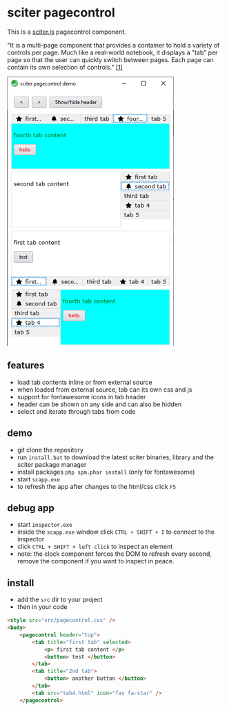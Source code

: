 # sciter pagecontrol

This is a [sciter.js](https://sciter.com/) pagecontrol component.

"It is a multi-page component that provides a container to hold a variety of controls per page. Much like a real-world notebook, it displays a "tab" per page so that the user can quickly switch between pages. Each page can contain its own selection of controls." [[1]](https://wiki.freepascal.org/TPageControl)

![sciter pagecontrol](screenshot.png)

## features

- load tab contents inline or from external source
- when loaded from external source, tab can its own css and js
- support for fontawesome icons in tab header
- header can be shown on any side and can also be hidden
- select and iterate through tabs from code

## demo

- git clone the repository
- run `install.bat` to download the latest sciter binaries, library and the sciter package manager
- install packages `php spm.phar install` (only for fontawesome)
- start `scapp.exe`
- to refresh the app after changes to the html/css click `F5`

## debug app

- start `inspector.exe`
- inside the `scapp.exe` window click `CTRL + SHIFT + I` to connect to the inspector
- click `CTRL + SHIFT + left click` to inspect an element
- note: the clock component forces the DOM to refresh every second, remove the component if you want to inspect in peace.

## install

- add the `src` dir to your project
- then in your code
```html
<style src="src/pagecontrol.css" />
<body>
    <pagecontrol header="top">
        <tab title="first tab" selected>
            <p> first tab content </p>
            <button> test </button>
        </tab>
        <tab title="2nd tab">
            <button> another button </button>
        </tab>
        <tab src="tab4.html" icon="fas fa-star" />
    </pagecontrol>
```
